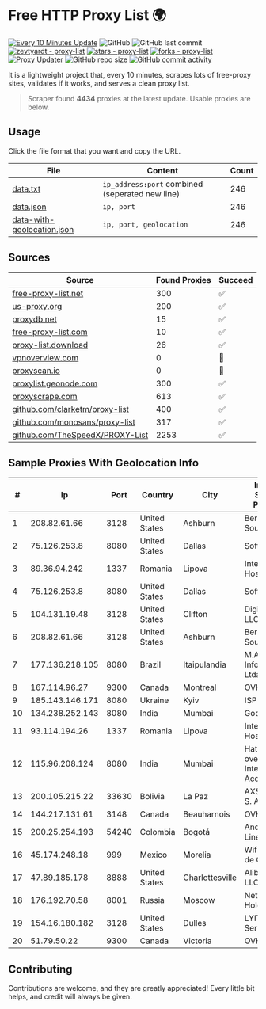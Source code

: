 
# Free HTTP Proxy List 🌍

[![Every 10 Minutes Update](https://github.com/mertguvencli/http-proxy-list/actions/workflows/main.yml/badge.svg?branch=main)](https://github.com/mertguvencli/http-proxy-list/actions/workflows/main.yml)
![GitHub](https://img.shields.io/github/license/mertguvencli/http-proxy-list)
![GitHub last commit](https://img.shields.io/github/last-commit/mertguvencli/http-proxy-list)
[![zevtyardt - proxy-list](https://img.shields.io/static/v1?label=zevtyardt&message=proxy-list&color=blue&logo=github)](https://github.com/zevtyardt/proxy-list "Go to GitHub repo")
[![stars - proxy-list](https://img.shields.io/github/stars/zevtyardt/proxy-list?style=social)](https://github.com/zevtyardt/proxy-list)
[![forks - proxy-list](https://img.shields.io/github/forks/zevtyardt/proxy-list?style=social)](https://github.com/zevtyardt/proxy-list)
[![Proxy Updater](https://github.com/zevtyardt/proxy-list/workflows/Proxy%20Updater/badge.svg)](https://github.com/zevtyardt/proxy-list/actions?query=workflow:"Proxy+Updater")
![GitHub repo size](https://img.shields.io/github/repo-size/zevtyardt/proxy-list)
[![GitHub commit activity](https://img.shields.io/github/commit-activity/m/zevtyardt/proxy-list?logo=commits)](https://github.com/zevtyardt/proxy-list/commits/main)

It is a lightweight project that, every 10 minutes, scrapes lots of free-proxy sites, validates if it works, and serves a clean proxy list.

> Scraper found **4434** proxies at the latest update. Usable proxies are below.

## Usage

Click the file format that you want and copy the URL.

|File|Content|Count|
|----|-------|-----|
|[data.txt](https://raw.githubusercontent.com/mertguvencli/http-proxy-list/main/proxy-list/data.txt)|`ip_address:port` combined (seperated new line)|246|
|[data.json](https://raw.githubusercontent.com/mertguvencli/http-proxy-list/main/proxy-list/data.json)|`ip, port`|246|
|[data-with-geolocation.json](https://raw.githubusercontent.com/mertguvencli/http-proxy-list/main/proxy-list/data-with-geolocation.json)|`ip, port, geolocation`|246|

## Sources

|Source|Found Proxies|Succeed|
|------|-------------|-------|
|[free-proxy-list.net](https://free-proxy-list.net)|300|✅|
|[us-proxy.org](https://www.us-proxy.org)|200|✅|
|[proxydb.net](http://proxydb.net)|15|✅|
|[free-proxy-list.com](https://free-proxy-list.com/?page=&port=&type%5B%5D=http&type%5B%5D=https&up_time=0&search=Search)|10|✅|
|[proxy-list.download](https://www.proxy-list.download/HTTP)|26|✅|
|[vpnoverview.com](https://vpnoverview.com/privacy/anonymous-browsing/free-proxy-servers)|0|🚫|
|[proxyscan.io](https://www.proxyscan.io)|0|🚫|
|[proxylist.geonode.com](https://proxylist.geonode.com/api/proxy-list?limit=300&page=1&sort_by=lastChecked&sort_type=desc&protocols=http,https)|300|✅|
|[proxyscrape.com](https://api.proxyscrape.com/v2/?request=displayproxies&protocol=http&timeout=10000&country=all&ssl=all&anonymity=all)|613|✅|
|[github.com/clarketm/proxy-list](https://raw.githubusercontent.com/clarketm/proxy-list/master/proxy-list-raw.txt)|400|✅|
|[github.com/monosans/proxy-list](https://raw.githubusercontent.com/monosans/proxy-list/main/proxies/http.txt)|317|✅|
|[github.com/TheSpeedX/PROXY-List](https://raw.githubusercontent.com/TheSpeedX/PROXY-List/master/http.txt)|2253|✅|


## Sample Proxies With Geolocation Info

|#|Ip|Port|Country|City|Internet Service Provider|
|-|--|----|-------|----|-------------------------|
|1|208.82.61.66|3128|United States|Ashburn|Bernardi Sounds|
|2|75.126.253.8|8080|United States|Dallas|SoftLayer|
|3|89.36.94.242|1337|Romania|Lipova|Interkvm Host SRL|
|4|75.126.253.8|8080|United States|Dallas|SoftLayer|
|5|104.131.19.48|3128|United States|Clifton|DigitalOcean, LLC|
|6|208.82.61.66|3128|United States|Ashburn|Bernardi Sounds|
|7|177.136.218.105|8080|Brazil|Itaipulandia|M.A. Informática Ltda.|
|8|167.114.96.27|9300|Canada|Montreal|OVH SAS|
|9|185.143.146.171|8080|Ukraine|Kyiv|ISP UTELS|
|10|134.238.252.143|8080|India|Mumbai|Google LLC|
|11|93.114.194.26|1337|Romania|Lipova|Interkvm Host SRL|
|12|115.96.208.124|8080|India|Mumbai|Hathway IP over Cable Internet Access|
|13|200.105.215.22|33630|Bolivia|La Paz|AXS Bolivia S. A.|
|14|144.217.131.61|3148|Canada|Beauharnois|OVH Hosting|
|15|200.25.254.193|54240|Colombia|Bogotá|Andinet ON Line|
|16|45.174.248.18|999|Mexico|Morelia|Wifmax S.A de C.V.|
|17|47.89.185.178|8888|United States|Charlottesville|Alibaba.com LLC|
|18|176.192.70.58|8001|Russia|Moscow|Net By Net Holding LLC|
|19|154.16.180.182|3128|United States|Dulles|LYIT Internet Services|
|20|51.79.50.22|9300|Canada|Victoria|OVH SAS|



## Contributing

Contributions are welcome, and they are greatly appreciated! Every
little bit helps, and credit will always be given.


